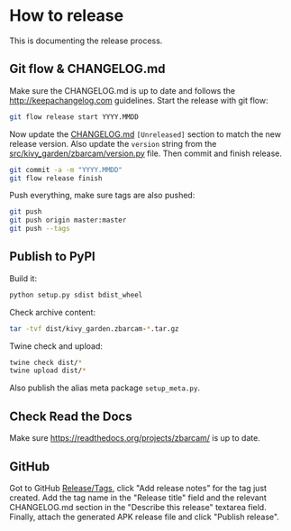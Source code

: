# How to release

This is documenting the release process.


## Git flow & CHANGELOG.md

Make sure the CHANGELOG.md is up to date and follows the http://keepachangelog.com guidelines.
Start the release with git flow:
```sh
git flow release start YYYY.MMDD
```
Now update the [CHANGELOG.md](/CHANGELOG.md) `[Unreleased]` section to match the new release version.
Also update the `version` string from the
[src/kivy_garden/zbarcam/version.py](https://github.com/kivy-garden/zbarcam/blob/develop/src/kivy_garden/zbarcam/version.py)
file.
Then commit and finish release.
```sh
git commit -a -m "YYYY.MMDD"
git flow release finish
```
Push everything, make sure tags are also pushed:
```sh
git push
git push origin master:master
git push --tags
```

## Publish to PyPI

Build it:
```sh
python setup.py sdist bdist_wheel
```
Check archive content:
```sh
tar -tvf dist/kivy_garden.zbarcam-*.tar.gz
```
Twine check and upload:
```sh
twine check dist/*
twine upload dist/*
```
Also publish the alias meta package `setup_meta.py`.

## Check Read the Docs

Make sure <https://readthedocs.org/projects/zbarcam/> is up to date.

## GitHub

Got to GitHub [Release/Tags](https://github.com/kivy-garden/zbarcam/tags), click "Add release notes" for the tag just created.
Add the tag name in the "Release title" field and the relevant CHANGELOG.md section in the "Describe this release" textarea field.
Finally, attach the generated APK release file and click "Publish release".
